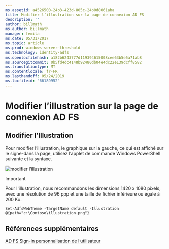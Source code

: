 ```yaml
---
ms.assetid: a4526500-24b3-423d-805c-24b0d8061aba
title: Modifier l’illustration sur la page de connexion AD FS
description: ''
author: billmath
ms.author: billmath
manager: femila
ms.date: 05/31/2017
ms.topic: article
ms.prod: windows-server-threshold
ms.technology: identity-adfs
ms.openlocfilehash: a182b6243777d119394615008cee63b5e5a71ab8
ms.sourcegitcommit: 0b5fd4dc4148b92480db04e4dc22e139dcff8582
ms.translationtype: MT
ms.contentlocale: fr-FR
ms.lasthandoff: 05/24/2019
ms.locfileid: "66189952"
---
```

# <a name="change-the-illustration-on-the-ad-fs-sign-in-page"></a>Modifier l’illustration sur la page de connexion AD FS

## <a name="change-the-illustration"></a>Modifier l’Illustration  


Pour modifier l’illustration, le graphique sur la gauche, ce qui est affiché sur le signe\-dans la page, utilisez l’applet de commande Windows PowerShell suivante et la syntaxe.  

![modifier l’illustration](media/AD-FS-user-sign-in-customization/ADFS_Blue_Custom2.png)
  
> [!IMPORTANT]  
> Pour l'illustration, nous recommandons les dimensions 1420 x 1080 pixels, avec une résolution de 96 ppp et une taille de fichier inférieure ou égale à 200 Ko.  
  
 
    Set-AdfsWebTheme -TargetName default -Illustration @{path="c:\Contoso\illustration.png"}  

## <a name="additional-references"></a>Références supplémentaires 
[AD FS Sign-in personnalisation de l’utilisateur](AD-FS-user-sign-in-customization.md)  
  
  
